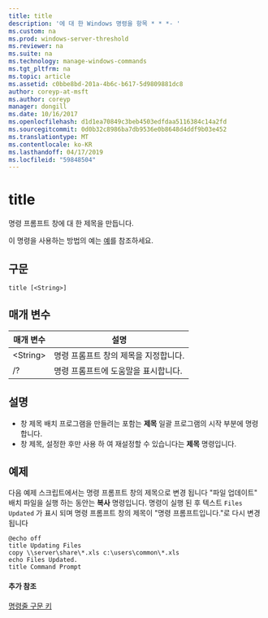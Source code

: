 ```yaml
---
title: title
description: '에 대 한 Windows 명령을 항목 * * *- '
ms.custom: na
ms.prod: windows-server-threshold
ms.reviewer: na
ms.suite: na
ms.technology: manage-windows-commands
ms.tgt_pltfrm: na
ms.topic: article
ms.assetid: c0bbe8bd-201a-4b6c-b617-5d9809881dc8
author: coreyp-at-msft
ms.author: coreyp
manager: dongill
ms.date: 10/16/2017
ms.openlocfilehash: d1d1ea70849c3beb4503edfdaa5116384c14a2fd
ms.sourcegitcommit: 0d0b32c8986ba7db9536e0b8648d4ddf9b03e452
ms.translationtype: MT
ms.contentlocale: ko-KR
ms.lasthandoff: 04/17/2019
ms.locfileid: "59848504"
---
```

# <a name="title"></a>title



명령 프롬프트 창에 대 한 제목을 만듭니다.

이 명령을 사용하는 방법의 예는 [예](#BKMK_examples)를 참조하세요.

## <a name="syntax"></a>구문

```
title [<String>]
```

## <a name="parameters"></a>매개 변수

|매개 변수|설명|
|---------|-----------|
|\<String>|명령 프롬프트 창의 제목을 지정합니다.|
|/?|명령 프롬프트에 도움말을 표시합니다.|

## <a name="remarks"></a>설명

-   창 제목 배치 프로그램을 만들려는 포함는 **제목** 일괄 프로그램의 시작 부분에 명령 합니다.
-   창 제목, 설정한 후만 사용 하 여 재설정할 수 있습니다는 **제목** 명령입니다.

## <a name="BKMK_examples"></a>예제

다음 예제 스크립트에서는 명령 프롬프트 창의 제목으로 변경 됩니다 "파일 업데이트" 배치 파일을 실행 하는 동안는 **복사** 명령입니다. 명령이 실행 된 후 텍스트 `Files Updated` 가 표시 되며 명령 프롬프트 창의 제목이 "명령 프롬프트입니다."로 다시 변경 됩니다
```
@echo off
title Updating Files
copy \\server\share\*.xls c:\users\common\*.xls
echo Files Updated.
title Command Prompt
```

#### <a name="additional-references"></a>추가 참조

[명령줄 구문 키](command-line-syntax-key.md)